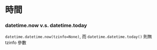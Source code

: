 # 時間

### datetime.now v.s. datetime.today

`datetime.datetime.now(tzinfo=None)`, 而 `datetime.datetime.today()` 則無 tzinfo 參數

